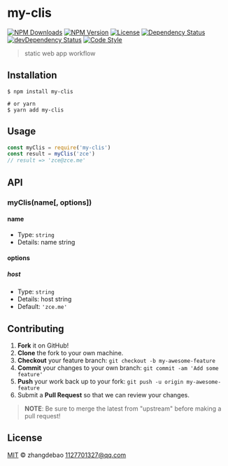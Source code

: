 # my-clis

[![NPM Downloads][downloads-image]][downloads-url]
[![NPM Version][version-image]][version-url]
[![License][license-image]][license-url]
[![Dependency Status][dependency-image]][dependency-url]
[![devDependency Status][devdependency-image]][devdependency-url]
[![Code Style][style-image]][style-url]

> static web app workflow

## Installation

```shell
$ npm install my-clis

# or yarn
$ yarn add my-clis
```

## Usage

<!-- TODO: Introduction of API use -->

```javascript
const myClis = require('my-clis')
const result = myClis('zce')
// result => 'zce@zce.me'
```

## API

<!-- TODO: Introduction of API -->

### myClis(name[, options])

#### name

- Type: `string`
- Details: name string

#### options

##### host

- Type: `string`
- Details: host string
- Default: `'zce.me'`

## Contributing

1. **Fork** it on GitHub!
2. **Clone** the fork to your own machine.
3. **Checkout** your feature branch: `git checkout -b my-awesome-feature`
4. **Commit** your changes to your own branch: `git commit -am 'Add some feature'`
5. **Push** your work back up to your fork: `git push -u origin my-awesome-feature`
6. Submit a **Pull Request** so that we can review your changes.

> **NOTE**: Be sure to merge the latest from "upstream" before making a pull request!

## License

[MIT](LICENSE) &copy; zhangdebao <1127701327@qq.com>



[downloads-image]: https://img.shields.io/npm/dm/my-clis.svg
[downloads-url]: https://npmjs.org/package/my-clis
[version-image]: https://img.shields.io/npm/v/my-clis.svg
[version-url]: https://npmjs.org/package/my-clis
[license-image]: https://img.shields.io/github/license/my-clis/my-clis.svg
[license-url]: https://github.com/my-clis/my-clis/blob/master/LICENSE
[dependency-image]: https://img.shields.io/david/my-clis/my-clis.svg
[dependency-url]: https://david-dm.org/my-clis/my-clis
[devdependency-image]: https://img.shields.io/david/dev/my-clis/my-clis.svg
[devdependency-url]: https://david-dm.org/my-clis/my-clis?type=dev
[style-image]: https://img.shields.io/badge/code_style-standard-brightgreen.svg
[style-url]: https://standardjs.com

